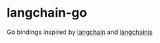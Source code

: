 # langchain-go
Go bindings inspired by [langchain](https://github.com/hwchase17/langchain) and [langchainjs](https://github.com/hwchase17/langchainjs)
